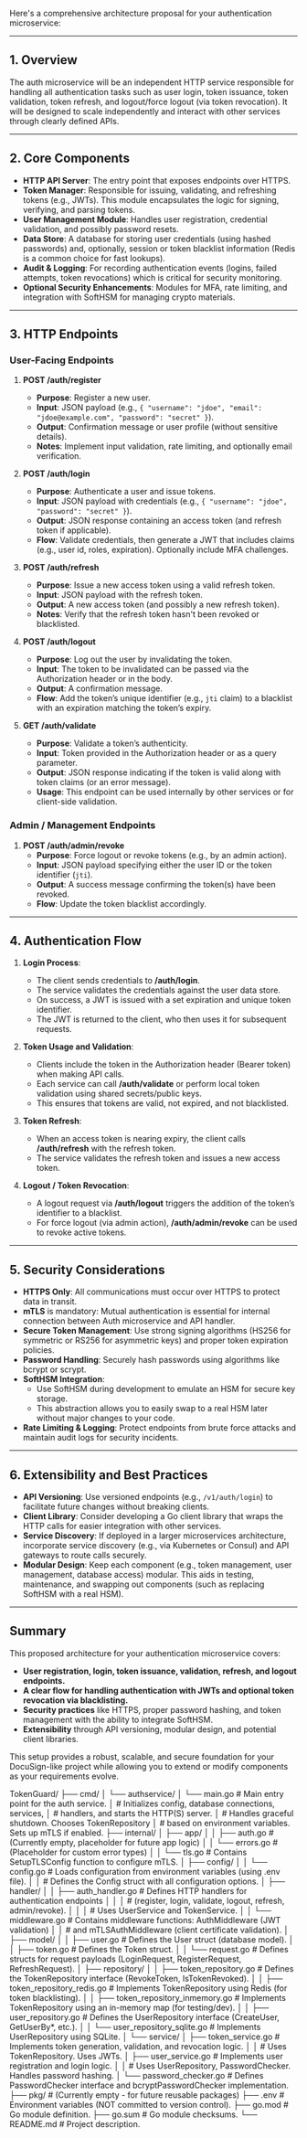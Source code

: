 Here's a comprehensive architecture proposal for your authentication microservice:

---

## 1. Overview

The auth microservice will be an independent HTTP service responsible for handling all authentication tasks such as user login, token issuance, token validation, token refresh, and logout/force logout (via token revocation). It will be designed to scale independently and interact with other services through clearly defined APIs. 

---

## 2. Core Components

- **HTTP API Server**: The entry point that exposes endpoints over HTTPS.
- **Token Manager**: Responsible for issuing, validating, and refreshing tokens (e.g., JWTs). This module encapsulates the logic for signing, verifying, and parsing tokens.
- **User Management Module**: Handles user registration, credential validation, and possibly password resets.
- **Data Store**: A database for storing user credentials (using hashed passwords) and, optionally, session or token blacklist information (Redis is a common choice for fast lookups).
- **Audit & Logging**: For recording authentication events (logins, failed attempts, token revocations) which is critical for security monitoring.
- **Optional Security Enhancements**: Modules for MFA, rate limiting, and integration with SoftHSM for managing crypto materials.

---

## 3. HTTP Endpoints

### **User-Facing Endpoints**

1. **POST /auth/register**
   - **Purpose**: Register a new user.
   - **Input**: JSON payload (e.g., `{ "username": "jdoe", "email": "jdoe@example.com", "password": "secret" }`).
   - **Output**: Confirmation message or user profile (without sensitive details).
   - **Notes**: Implement input validation, rate limiting, and optionally email verification.

2. **POST /auth/login**
   - **Purpose**: Authenticate a user and issue tokens.
   - **Input**: JSON payload with credentials (e.g., `{ "username": "jdoe", "password": "secret" }`).
   - **Output**: JSON response containing an access token (and refresh token if applicable).
   - **Flow**: Validate credentials, then generate a JWT that includes claims (e.g., user id, roles, expiration). Optionally include MFA challenges.

3. **POST /auth/refresh**
   - **Purpose**: Issue a new access token using a valid refresh token.
   - **Input**: JSON payload with the refresh token.
   - **Output**: A new access token (and possibly a new refresh token).
   - **Notes**: Verify that the refresh token hasn't been revoked or blacklisted.

4. **POST /auth/logout**
   - **Purpose**: Log out the user by invalidating the token.
   - **Input**: The token to be invalidated can be passed via the Authorization header or in the body.
   - **Output**: A confirmation message.
   - **Flow**: Add the token’s unique identifier (e.g., `jti` claim) to a blacklist with an expiration matching the token’s expiry.

5. **GET /auth/validate**
   - **Purpose**: Validate a token’s authenticity.
   - **Input**: Token provided in the Authorization header or as a query parameter.
   - **Output**: JSON response indicating if the token is valid along with token claims (or an error message).
   - **Usage**: This endpoint can be used internally by other services or for client-side validation.

### **Admin / Management Endpoints**

1. **POST /auth/admin/revoke**
   - **Purpose**: Force logout or revoke tokens (e.g., by an admin action).
   - **Input**: JSON payload specifying either the user ID or the token identifier (`jti`).
   - **Output**: A success message confirming the token(s) have been revoked.
   - **Flow**: Update the token blacklist accordingly.

---

## 4. Authentication Flow

1. **Login Process**:  
   - The client sends credentials to **/auth/login**.
   - The service validates the credentials against the user data store.
   - On success, a JWT is issued with a set expiration and unique token identifier.
   - The JWT is returned to the client, who then uses it for subsequent requests.

2. **Token Usage and Validation**:  
   - Clients include the token in the Authorization header (Bearer token) when making API calls.
   - Each service can call **/auth/validate** or perform local token validation using shared secrets/public keys.
   - This ensures that tokens are valid, not expired, and not blacklisted.

3. **Token Refresh**:  
   - When an access token is nearing expiry, the client calls **/auth/refresh** with the refresh token.
   - The service validates the refresh token and issues a new access token.

4. **Logout / Token Revocation**:  
   - A logout request via **/auth/logout** triggers the addition of the token’s identifier to a blacklist.
   - For force logout (via admin action), **/auth/admin/revoke** can be used to revoke active tokens.

---

## 5. Security Considerations

- **HTTPS Only**: All communications must occur over HTTPS to protect data in transit.
- **mTLS** is mandatory: Mutual authentication is essential for internal connection between Auth microservice and API handler.
- **Secure Token Management**: Use strong signing algorithms (HS256 for symmetric or RS256 for asymmetric keys) and proper token expiration policies.
- **Password Handling**: Securely hash passwords using algorithms like bcrypt or scrypt.
- **SoftHSM Integration**:  
  - Use SoftHSM during development to emulate an HSM for secure key storage.
  - This abstraction allows you to easily swap to a real HSM later without major changes to your code.
- **Rate Limiting & Logging**: Protect endpoints from brute force attacks and maintain audit logs for security incidents.

---

## 6. Extensibility and Best Practices

- **API Versioning**: Use versioned endpoints (e.g., `/v1/auth/login`) to facilitate future changes without breaking clients.
- **Client Library**: Consider developing a Go client library that wraps the HTTP calls for easier integration with other services.
- **Service Discovery**: If deployed in a larger microservices architecture, incorporate service discovery (e.g., via Kubernetes or Consul) and API gateways to route calls securely.
- **Modular Design**: Keep each component (e.g., token management, user management, database access) modular. This aids in testing, maintenance, and swapping out components (such as replacing SoftHSM with a real HSM).

---

## Summary

This proposed architecture for your authentication microservice covers:
- **User registration, login, token issuance, validation, refresh, and logout endpoints.**
- **A clear flow for handling authentication with JWTs and optional token revocation via blacklisting.**
- **Security practices** like HTTPS, proper password hashing, and token management with the ability to integrate SoftHSM.
- **Extensibility** through API versioning, modular design, and potential client libraries.

This setup provides a robust, scalable, and secure foundation for your DocuSign-like project while allowing you to extend or modify components as your requirements evolve.


TokenGuard/
├── cmd/
│   └── authservice/
│       └── main.go          # Main entry point for the auth service.
│                           # Initializes config, database connections, services,
│                           # handlers, and starts the HTTP(S) server.
│                           # Handles graceful shutdown.  Chooses TokenRepository
│                           # based on environment variables.  Sets up mTLS if enabled.
├── internal/
│   ├── app/
│   │   ├── auth.go         # (Currently empty, placeholder for future app logic)
│   │   └── errors.go       # (Placeholder for custom error types)
│   │   └── tls.go          # Contains SetupTLSConfig function to configure mTLS.
│   ├── config/
│   │   └── config.go       # Loads configuration from environment variables (using .env file).
│   │                       # Defines the Config struct with all configuration options.
│   ├── handler/
│   │   ├── auth_handler.go # Defines HTTP handlers for authentication endpoints
│   │   │                   # (register, login, validate, logout, refresh, admin/revoke).
│   │   │                   # Uses UserService and TokenService.
│   │   └── middleware.go   # Contains middleware functions: AuthMiddleware (JWT validation)
│   │                       # and mTLSAuthMiddleware (client certificate validation).
│   ├── model/
│   │   ├── user.go         # Defines the User struct (database model).
│   │   ├── token.go        # Defines the Token struct.
│   │   └── request.go      # Defines structs for request payloads (LoginRequest, RegisterRequest, RefreshRequest).
│   ├── repository/
│   │   ├── token_repository.go        # Defines the TokenRepository interface (RevokeToken, IsTokenRevoked).
│   │   ├── token_repository_redis.go   # Implements TokenRepository using Redis (for token blacklisting).
│   │   ├── token_repository_inmemory.go # Implements TokenRepository using an in-memory map (for testing/dev).
│   │   ├── user_repository.go         # Defines the UserRepository interface (CreateUser, GetUserBy*, etc.).
│   │   └── user_repository_sqlite.go  # Implements UserRepository using SQLite.
│   └── service/
│       ├── token_service.go   # Implements token generation, validation, and revocation logic.
│       │                      # Uses TokenRepository.  Uses JWTs.
│       ├── user_service.go    # Implements user registration and login logic.
│       │                      # Uses UserRepository, PasswordChecker.  Handles password hashing.
│       └── password_checker.go # Defines PasswordChecker interface and bcryptPasswordChecker implementation.
├── pkg/                # (Currently empty - for future reusable packages)
├── .env                # Environment variables (NOT committed to version control).
├── go.mod              # Go module definition.
├── go.sum              # Go module checksums.
└── README.md           # Project description.
